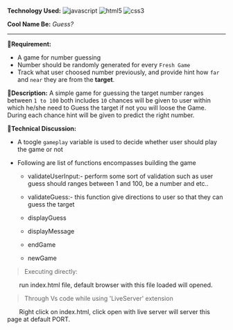 **Technology Used:** ![javascript](https://res.cloudinary.com/djmev9ppr/image/upload/v1705071655/icons/js.png) ![html5](https://res.cloudinary.com/djmev9ppr/image/upload/v1705071655/icons/html5.png) ![css3](https://res.cloudinary.com/djmev9ppr/image/upload/v1705071655/icons/css3.png)

**Cool Name Be:** *Guess?*


---
📝**Requirement:**  
- A game for number guessing
- Number should be randomly generated for every `Fresh Game`
- Track what user choosed number previously, and provide hint how `far` and `near` they are from the **target**.

📒**Description:**
A simple game for guessing the target number ranges between `1 to 100` both includes
`10` chances will be given to user within which he/she need to Guess the target if not you will loose the Game.
During each chance hint will be given to predict the right number.

🤖**Technical Discussion:**
- A toogle `gameplay` variable is used to decide whether user should play the game or not
- Following are list of functions encompasses building the game
  
  - validateUserInput:-
    perform some sort of validation such as user guess should ranges between 1 and 100, be a number and etc..

  - validateGuess:-
    this function give directions to user so that they can guess the target
  - displayGuess
  - displayMessage
  - endGame
  - newGame


 


>Executing directly:

$~~~~~~$ run index.html file, default browser with this file loaded will opened.

> Through Vs code while using 'LiveServer' extension

$~~~~~~$ Right click on index.html, click open with live server will server this page at default PORT.
